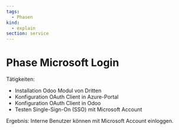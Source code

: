 ```yaml
---
tags:
  - Phasen
kind:
  - explain
section: service
---
```

# Phase Microsoft Login

Tätigkeiten:

* Installation Odoo Modul von Dritten
* Konfiguration OAuth Client in Azure-Portal
* Konfiguration OAuth Client in Odoo
* Testen Single-Sign-On (SSO) mit Microsoft Account

Ergebnis: Interne Benutzer können mit Microsoft Account einloggen.